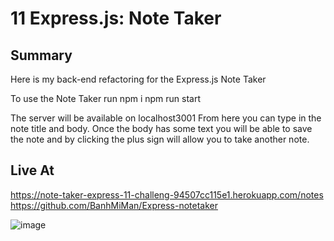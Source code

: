 # 11 Express.js: Note Taker

## Summary

Here is my back-end refactoring for the Express.js Note Taker

To use the Note Taker run 
npm i
npm run start

The server will be available on localhost3001
From here you can type in the note title and body. Once the body has some text you will be able to save the note and by clicking the plus sign will allow you to take another note.

## Live At
https://note-taker-express-11-challeng-94507cc115e1.herokuapp.com/notes
https://github.com/BanhMiMan/Express-notetaker

![image](https://github.com/BanhMiMan/Express-notetaker/assets/129315553/2d55324b-5120-407d-9d0e-961d056abbe2)

